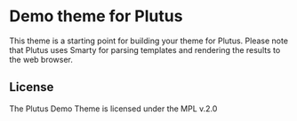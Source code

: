 # Demo theme for Plutus

This theme is a starting point for building your theme for Plutus.  Please note that
Plutus uses Smarty for parsing templates and rendering the results to the web browser.

## License

The Plutus Demo Theme is licensed under the MPL v.2.0

